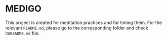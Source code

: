 # MEDIGO
This project is created for meditation practices and for timing them.
For the relevant `README.md`, please go to the corresponding folder and check its`README.md` file.
